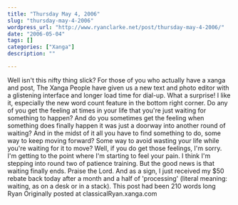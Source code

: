 ```yaml
---
title: "Thursday May 4, 2006"
slug: "thursday-may-4-2006"
wordpress_url: "http://www.ryanclarke.net/post/thursday-may-4-2006/"
date: "2006-05-04"
tags: []
categories: ["Xanga"]
description: ""

---
```


Well isn't this nifty thing slick? For those of you who actually have a xanga and post, The Xanga People have given us a new text and photo editor with a glistening interface and longer load time for dial-up. What a surprise! I like it, especially the new word count feature in the bottom right corner.
Do any of you get the feeling at times in your life that you're just waiting for something to happen? And do you sometimes get the feeling when something does finally happen it was just a doorway into another round of waiting? And in the midst of it all you have to find something to do, some way to keep moving forward? Some way to avoid wasting your life while you're waiting for it to move? Well, if you do get those feelings, I'm sorry. I'm getting to the point where I'm starting to feel your pain. I think I'm stepping into round two of patience training.
But the good news is that waiting finally ends. Praise the Lord. And as a sign, I just received my \$50 rebate back today after a month and a half of 'processing' (literal meaning: waiting, as on a desk or in a stack).
This post had been 210 words long
Ryan
Originally posted at classicalRyan.xanga.com
